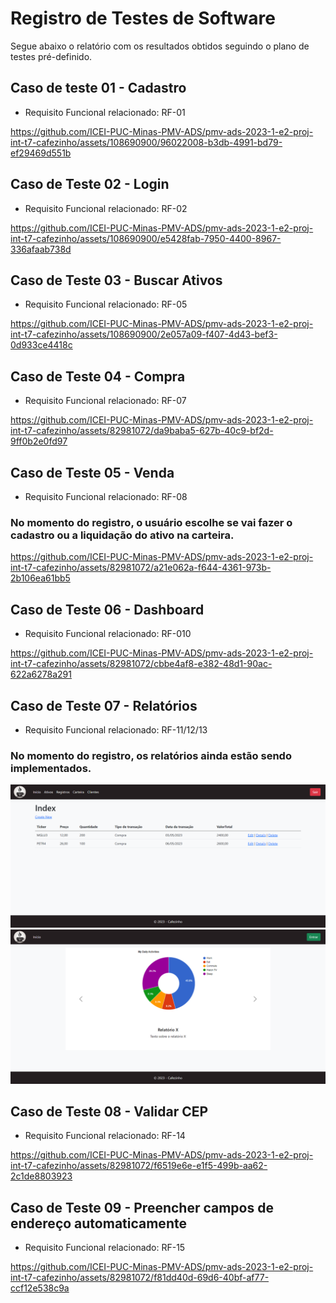 # Registro de Testes de Software

Segue abaixo o relatório com os resultados obtidos seguindo o plano de testes pré-definido.


## Caso de teste 01 - Cadastro
* Requisito Funcional relacionado: RF-01

https://github.com/ICEI-PUC-Minas-PMV-ADS/pmv-ads-2023-1-e2-proj-int-t7-cafezinho/assets/108690900/96022008-b3db-4991-bd79-ef29469d551b

## Caso de Teste 02 - Login
* Requisito Funcional relacionado: RF-02

https://github.com/ICEI-PUC-Minas-PMV-ADS/pmv-ads-2023-1-e2-proj-int-t7-cafezinho/assets/108690900/e5428fab-7950-4400-8967-336afaab738d

## Caso de Teste 03 - Buscar Ativos
 * Requisito Funcional relacionado: RF-05

https://github.com/ICEI-PUC-Minas-PMV-ADS/pmv-ads-2023-1-e2-proj-int-t7-cafezinho/assets/108690900/2e057a09-f407-4d43-bef3-0d933ce4418c

## Caso de Teste 04 - Compra
* Requisito Funcional relacionado: RF-07

https://github.com/ICEI-PUC-Minas-PMV-ADS/pmv-ads-2023-1-e2-proj-int-t7-cafezinho/assets/82981072/da9baba5-627b-40c9-bf2d-9ff0b2e0fd97

## Caso de Teste 05 - Venda
* Requisito Funcional relacionado: RF-08
### **No momento do registro, o usuário escolhe se vai fazer o cadastro ou a liquidação do ativo na carteira.**

https://github.com/ICEI-PUC-Minas-PMV-ADS/pmv-ads-2023-1-e2-proj-int-t7-cafezinho/assets/82981072/a21e062a-f644-4361-973b-2b106ea61bb5

## Caso de Teste 06 - Dashboard
* Requisito Funcional relacionado: RF-010

https://github.com/ICEI-PUC-Minas-PMV-ADS/pmv-ads-2023-1-e2-proj-int-t7-cafezinho/assets/82981072/cbbe4af8-e382-48d1-90ac-622a6278a291

## Caso de Teste 07 - Relatórios
* Requisito Funcional relacionado: RF-11/12/13
### **No momento do registro, os relatórios ainda estão sendo implementados.**
![teste-relatorios](img/RegistroLista.png)
![teste-relatorios2](img/Home.png)

## Caso de Teste 08 - Validar CEP
* Requisito Funcional relacionado: RF-14

https://github.com/ICEI-PUC-Minas-PMV-ADS/pmv-ads-2023-1-e2-proj-int-t7-cafezinho/assets/82981072/f6519e6e-e1f5-499b-aa62-2c1de8803923

## Caso de Teste 09 - Preencher campos de endereço automaticamente
* Requisito Funcional relacionado: RF-15

https://github.com/ICEI-PUC-Minas-PMV-ADS/pmv-ads-2023-1-e2-proj-int-t7-cafezinho/assets/82981072/f81dd40d-69d6-40bf-af77-ccf12e538c9a

